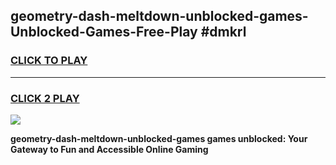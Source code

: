 
## geometry-dash-meltdown-unblocked-games-Unblocked-Games-Free-Play #dmkrl
<h3>
<a href="https://us.freeplayer.one?title=geometry-dash-meltdown-unblocked-games&ref=9M">CLICK TO PLAY</a></h3>
<hr>

<h3>
<a href="https://us.freeplayer.one?title=geometry-dash-meltdown-unblocked-games&ref=9M">CLICK 2 PLAY</a>
  
</h3>

<a href="https://us.freeplayer.one?title=geometry-dash-meltdown-unblocked-games&ref=9M"><img src="https://clearcache.store/games.png"></a>


**geometry-dash-meltdown-unblocked-games games unblocked: Your Gateway to Fun and Accessible Online Gaming**
